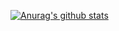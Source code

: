 [![Anurag's github stats](https://github-readme-stats.vercel.app/api?username=LukeSamkharadze)](https://github.com/anuraghazra/github-readme-stats)

